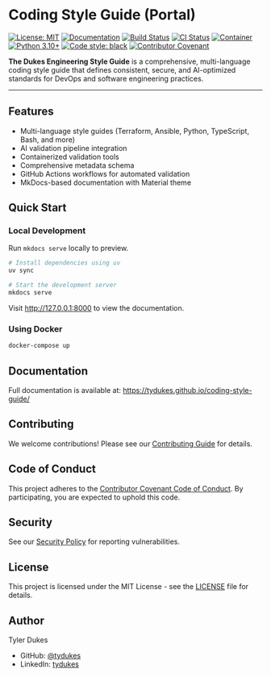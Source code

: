 # Coding Style Guide (Portal)

[![License: MIT](https://img.shields.io/badge/License-MIT-yellow.svg)](https://opensource.org/licenses/MIT)
[![Documentation](https://img.shields.io/badge/docs-mkdocs-blue.svg)](https://tydukes.github.io/coding-style-guide/)
[![Build Status](https://github.com/tydukes/coding-style-guide/actions/workflows/deploy.yml/badge.svg)](https://github.com/tydukes/coding-style-guide/actions/workflows/deploy.yml)
[![CI Status](https://github.com/tydukes/coding-style-guide/actions/workflows/ci.yml/badge.svg)](https://github.com/tydukes/coding-style-guide/actions/workflows/ci.yml)
[![Container](https://github.com/tydukes/coding-style-guide/actions/workflows/container.yml/badge.svg)](https://github.com/tydukes/coding-style-guide/actions/workflows/container.yml)
[![Python 3.10+](https://img.shields.io/badge/python-3.10+-blue.svg)](https://www.python.org/downloads/)
[![Code style: black](https://img.shields.io/badge/code%20style-black-000000.svg)](https://github.com/psf/black)
[![Contributor Covenant](https://img.shields.io/badge/Contributor%20Covenant-2.1-4baaaa.svg)](CODE_OF_CONDUCT.md)

**The Dukes Engineering Style Guide** is a comprehensive, multi-language coding
style guide that defines consistent, secure, and AI-optimized standards for
DevOps and software engineering practices.

---

## Features

- Multi-language style guides (Terraform, Ansible, Python, TypeScript, Bash, and more)
- AI validation pipeline integration
- Containerized validation tools
- Comprehensive metadata schema
- GitHub Actions workflows for automated validation
- MkDocs-based documentation with Material theme

## Quick Start

### Local Development

Run `mkdocs serve` locally to preview.

```bash
# Install dependencies using uv
uv sync

# Start the development server
mkdocs serve
```

Visit <http://127.0.0.1:8000> to view the documentation.

### Using Docker

```bash
docker-compose up
```

## Documentation

Full documentation is available at: <https://tydukes.github.io/coding-style-guide/>

## Contributing

We welcome contributions! Please see our [Contributing Guide](CONTRIBUTING.md) for details.

## Code of Conduct

This project adheres to the
[Contributor Covenant Code of Conduct](CODE_OF_CONDUCT.md). By participating,
you are expected to uphold this code.

## Security

See our [Security Policy](SECURITY.md) for reporting vulnerabilities.

## License

This project is licensed under the MIT License - see the [LICENSE](LICENSE) file for details.

## Author

Tyler Dukes

- GitHub: [@tydukes](https://github.com/tydukes)
- LinkedIn: [tydukes](https://linkedin.com/in/tydukes)
